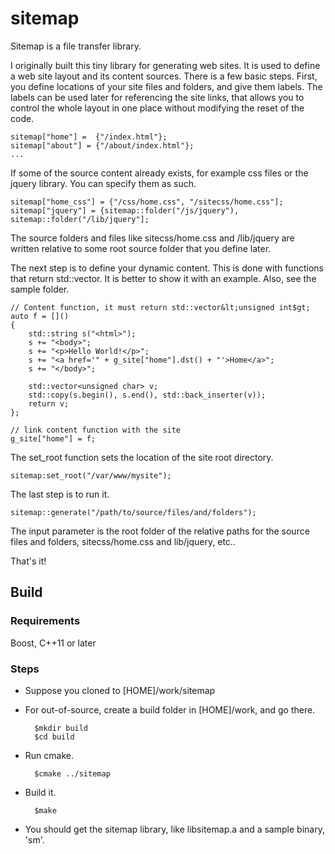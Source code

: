 # sitemap
Sitemap is a file transfer library.

I originally built this tiny library for generating web sites. 
It is used to define a web site layout and its content sources. 
There is a few basic steps. First, you define locations of your 
site files and folders, and give them labels. The labels can be used later for referencing the site links, that
allows you to control the whole layout in one place without modifying the reset of the code.


	sitemap["home"] =  {"/index.html"};
	sitemap["about"] = {"/about/index.html"};
	...
  
If some of the source content already exists, for example css files or the jquery library. You can specify them as such.

	sitemap["home_css"] = {"/css/home.css", "/sitecss/home.css"];
	sitemap["jquery"] = {sitemap::folder("/js/jquery"), sitemap::folder("/lib/jquery"];

The source folders and files like sitecss/home.css and /lib/jquery are written relative to some root source folder that you define later.


The next step is to define your dynamic content. This is done with functions that return std::vector<unsigned char>. 
It is better to show it with an example. Also, see the sample folder.


	// Content function, it must return std::vector&lt;unsigned int$gt;
	auto f = []() 
	{ 
		std::string s("<html>"); 
		s += "<body>";
		s += "<p>Hello World!</p>";
		s += "<a href='" + g_site["home"].dst() + "'>Home</a>";
		s += "</body>";

		std::vector<unsigned char> v; 
		std::copy(s.begin(), s.end(), std::back_inserter(v)); 
		return v;
	};
	
	// link content function with the site 
	g_site["home"] = f;


The set_root function sets the location of the site root directory.

	sitemap:set_root("/var/www/mysite");

The last step is to run it.

	sitemap::generate("/path/to/source/files/and/folders");

The input parameter is the root folder of the relative paths for the source files and folders, sitecss/home.css and lib/jquery, etc..

That's it!

## Build

### Requirements
Boost, C++11 or later

### Steps
* Suppose you cloned to [HOME]/work/sitemap
* For out-of-source, create a build folder in [HOME]/work, and go there.

		$mkdir build
		$cd build

* Run cmake.

		$cmake ../sitemap

* Build it.     

		$make

* You should get the sitemap library, like libsitemap.a and a sample binary, 'sm'.

